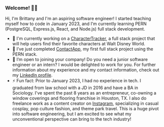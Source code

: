 ### Welcome! 👋🏾

Hi, I'm Brittany and I'm an aspiring software engineer! I started teaching myself how to code in January 2023, and I'm currently learning PERN (PostgreSQL, Express.js, React, and Node.js) full stack development.  

- 🔭 I'm currently working on a [CharacterTracker](https://github.com/bpb2008/CharacterTracker/tree/feature/pr), a full stack project that will help users find their favorite characters at Walt Disney World. 
- 🌱 I’ve just completed [ContactApp](https://github.com/bpb2008/ContactApp), my first full stack project using the PERN stack.
- 👯 I’m open to joining your company! Do you need a junior software engineer or an intern? I would be delighted to work for you. For further information about my experience and my contact information, check out my [LinkedIn profile](https://www.linkedin.com/in/brittanythompson08/). 
- ⚡ Fun fact: Prior to January 2023, I had no experience in tech. I graduated from law school with a JD in 2016 and have a BA in Sociology. I've spent the past 8 years as an entrepreneur, co-owning a window coverings and flooring franchise in Houston, TX. I also do freelance work as a content creator on [Instagram](https://www.instagram.com/bajanprincessbrittany/?hl=en), specializing in casual cosplay, pop culture fashion, and theme park travel. This is a huge pivot into software engineering, but I am excited to see what my unconventional perspective can bring to the tech industry! 

